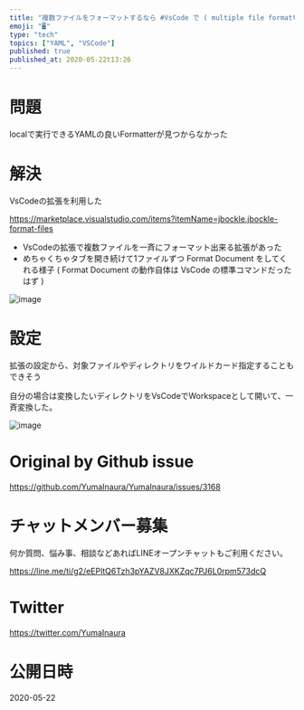 ```yaml
---
title: "複数ファイルをフォーマットするなら #VsCode で ( multiple file formatter ) ( #YAML )"
emoji: "🖥"
type: "tech"
topics: ["YAML", "VSCode"]
published: true
published_at: 2020-05-22t13:26
---
```


# 問題

localで実行できるYAMLの良いFormatterが見つからなかった

# 解決

VsCodeの拡張を利用した

https://marketplace.visualstudio.com/items?itemName=jbockle.jbockle-format-files

- VsCodeの拡張で複数ファイルを一斉にフォーマット出来る拡張があった
- めちゃくちゃタブを開き続けて1ファイルずつ  Format Document をしてくれる様子 ( Format Document の動作自体は VsCode の標準コマンドだったはず )

![image](https://user-images.githubusercontent.com/13635059/82519082-cc4aba00-9b5b-11ea-952d-8e28486e124b.png)

# 設定

拡張の設定から、対象ファイルやディレクトリをワイルドカード指定することもできそう

 自分の場合は変換したいディレクトリをVsCodeでWorkspaceとして開いて、一斉変換した。


![image](https://user-images.githubusercontent.com/13635059/82519315-55fa8780-9b5c-11ea-996d-26114138eb31.png)


# Original by Github issue

https://github.com/YumaInaura/YumaInaura/issues/3168











<!-- Update From Qiita API -->

# チャットメンバー募集


何か質問、悩み事、相談などあればLINEオープンチャットもご利用ください。

https://line.me/ti/g2/eEPltQ6Tzh3pYAZV8JXKZqc7PJ6L0rpm573dcQ





# Twitter


https://twitter.com/YumaInaura


<!-- Update From Qiita API -->



# 公開日時

2020-05-22
